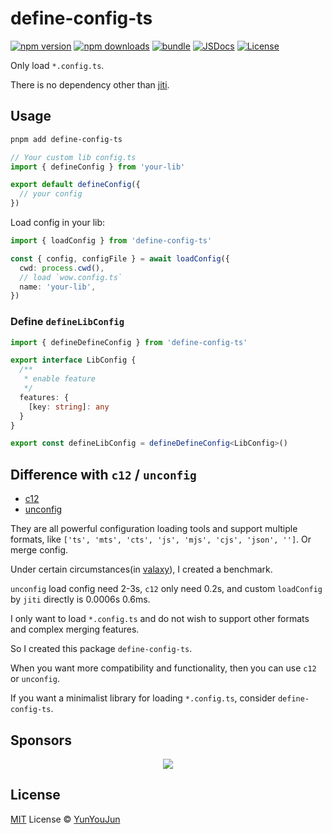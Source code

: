 # define-config-ts

[![npm version][npm-version-src]][npm-version-href]
[![npm downloads][npm-downloads-src]][npm-downloads-href]
[![bundle][bundle-src]][bundle-href]
[![JSDocs][jsdocs-src]][jsdocs-href]
[![License][license-src]][license-href]

Only load `*.config.ts`.

There is no dependency other than [jiti](https://github.com/unjs/jiti).

## Usage

```bash
pnpm add define-config-ts
```

```ts [your-lib.config.ts]
// Your custom lib config.ts
import { defineConfig } from 'your-lib'

export default defineConfig({
  // your config
})
```

Load config in your lib:

```ts
import { loadConfig } from 'define-config-ts'

const { config, configFile } = await loadConfig({
  cwd: process.cwd(),
  // load `wow.config.ts`
  name: 'your-lib',
})
```

### Define `defineLibConfig`

```ts [your-lib]
import { defineDefineConfig } from 'define-config-ts'

export interface LibConfig {
  /**
   * enable feature
   */
  features: {
    [key: string]: any
  }
}

export const defineLibConfig = defineDefineConfig<LibConfig>()
```

## Difference with `c12` / `unconfig`

- [c12](https://github.com/unjs/c12)
- [unconfig](https://github.com/antfu-collective/unconfig)

They are all powerful configuration loading tools and support multiple formats, like `['ts', 'mts', 'cts', 'js', 'mjs', 'cjs', 'json', '']`. Or merge config.

Under certain circumstances(in [valaxy](https://github.com/YunYouJun/valaxy)), I created a benchmark.

`unconfig` load config need 2-3s, `c12` only need 0.2s, and custom `loadConfig` by `jiti` directly is 0.0006s 0.6ms.

I only want to load `*.config.ts` and do not wish to support other formats and complex merging features.

So I created this package `define-config-ts`.

When you want more compatibility and functionality, then you can use `c12` or `unconfig`.

If you want a minimalist library for loading `*.config.ts`, consider `define-config-ts`.

## Sponsors

<p align="center">
  <a href="https://cdn.jsdelivr.net/gh/YunYouJun/sponsors/public/sponsors.svg">
    <img src='https://cdn.jsdelivr.net/gh/YunYouJun/sponsors/public/sponsors.svg'/>
  </a>
</p>

## License

[MIT](./LICENSE) License © [YunYouJun](https://github.com/YunYouJun)

<!-- Badges -->

[npm-version-src]: https://img.shields.io/npm/v/define-config-ts?style=flat&colorA=080f12&colorB=1fa669
[npm-version-href]: https://npmjs.com/package/define-config-ts
[npm-downloads-src]: https://img.shields.io/npm/dm/define-config-ts?style=flat&colorA=080f12&colorB=1fa669
[npm-downloads-href]: https://npmjs.com/package/define-config-ts
[bundle-src]: https://img.shields.io/bundlephobia/minzip/define-config-ts?style=flat&colorA=080f12&colorB=1fa669&label=minzip
[bundle-href]: https://bundlephobia.com/result?p=define-config-ts
[license-src]: https://img.shields.io/github/license/YunYouJun/define-config-ts.svg?style=flat&colorA=080f12&colorB=1fa669
[license-href]: https://github.com/YunYouJun/define-config-ts/blob/main/LICENSE
[jsdocs-src]: https://img.shields.io/badge/jsdocs-reference-080f12?style=flat&colorA=080f12&colorB=1fa669
[jsdocs-href]: https://www.jsdocs.io/package/define-config-ts
